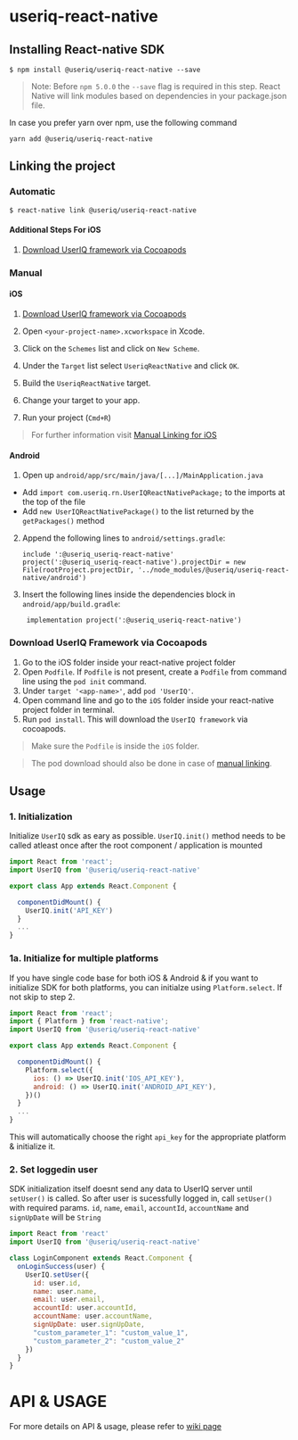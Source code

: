 # useriq-react-native

## Installing React-native SDK

`$ npm install @useriq/useriq-react-native --save`

> Note: Before `npm 5.0.0` the `--save` flag is required in this step. React Native will link modules based on dependencies in your package.json file.

In case you prefer yarn over npm, use the following command

`yarn add @useriq/useriq-react-native`

## Linking the project

### Automatic

`$ react-native link @useriq/useriq-react-native`


#### Additional Steps For iOS

1. [Download UserIQ framework via Cocoapods](#-Download-UserIQ-Framework-via-Cocoapods)

### Manual

#### iOS

1. [Download UserIQ framework via Cocoapods](#-Download-UserIQ-Framework-via-Cocoapods)

2. Open `<your-project-name>.xcworkspace` in Xcode.

3. Click on the `Schemes` list and click on `New Scheme`.

4. Under the `Target` list select `UseriqReactNative` and click `OK`.

5. Build the `UseriqReactNative` target.

6. Change your target to your app.

7. Run your project (`Cmd+R`)

> For further information visit [Manual Linking for iOS](http://facebook.github.io/react-native/docs/linking-libraries-ios.html#manual-linking)

#### Android

1. Open up `android/app/src/main/java/[...]/MainApplication.java`

- Add `import com.useriq.rn.UserIQReactNativePackage;` to the imports at the top of the file
- Add `new UserIQReactNativePackage()` to the list returned by the `getPackages()` method

2. Append the following lines to `android/settings.gradle`:
   ```
   include ':@useriq_useriq-react-native'
   project(':@useriq_useriq-react-native').projectDir = new File(rootProject.projectDir, '../node_modules/@useriq/useriq-react-native/android')
   ```
3. Insert the following lines inside the dependencies block in `android/app/build.gradle`:
   ```
    implementation project(':@useriq_useriq-react-native')
   ```

### Download UserIQ Framework via Cocoapods

1. Go to the iOS folder inside your react-native project folder
2. Open `Podfile`. If `Podfile` is not present, create a `Podfile` from command line using the `pod init` command.
3. Under `target '<app-name>'`, add `pod 'UserIQ'`.
4. Open command line and go to the `iOS` folder inside your react-native project folder in terminal.
5. Run `pod install`. This will download the `UserIQ framework` via cocoapods.

> Make sure the `Podfile` is inside the `iOS` folder.

> The pod download should also be done in case of [manual linking](#Manual).

## Usage

### 1. Initialization

Initialize `UserIQ` sdk as eary as possible. `UserIQ.init()` method needs to be called atleast once after the root component / application is mounted

```javascript
import React from 'react';
import UserIQ from '@useriq/useriq-react-native'

export class App extends React.Component {

  componentDidMount() {
    UserIQ.init('API_KEY')
  }
  ...
}
```

### 1a. Initialize for multiple platforms

If you have single code base for both iOS & Android & if you want to initialize SDK for both platforms, you can initialze using `Platform.select`. If not skip to step 2.

```javascript
import React from 'react';
import { Platform } from 'react-native';
import UserIQ from '@useriq/useriq-react-native'

export class App extends React.Component {

  componentDidMount() {
    Platform.select({
      ios: () => UserIQ.init('IOS_API_KEY'),
      android: () => UserIQ.init('ANDROID_API_KEY'),
    })()
  }
  ...
}
```

This will automatically choose the right `api_key` for the appropriate platform & initialize it.

### 2. Set loggedin user

SDK initialization itself doesnt send any data to UserIQ server until `setUser()` is called. So after user is sucessfully logged in, call `setUser()` with required params. `id`, `name`, `email`, `accountId`, `accountName` and `signUpDate` will be `String`

```javascript
import React from 'react'
import UserIQ from '@useriq/useriq-react-native'

class LoginComponent extends React.Component {
  onLoginSuccess(user) {
    UserIQ.setUser({
      id: user.id,
      name: user.name,
      email: user.email,
      accountId: user.accountId,
      accountName: user.accountName,
      signUpDate: user.signUpDate,
      "custom_parameter_1": "custom_value_1",
      "custom_parameter_2": "custom_value_2"
    })
  }
}
```

# API & USAGE

For more details on API & usage, please refer to [wiki page](https://github.com/useriq-com/useriq-react-native/wiki)
